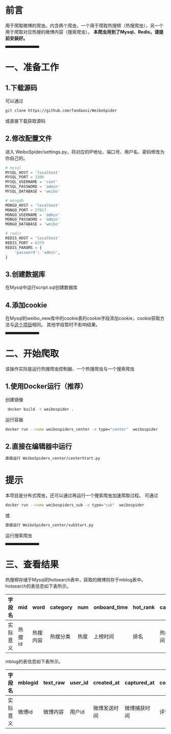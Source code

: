 # 前言

用于爬取微博的爬虫。内含两个爬虫，一个用于爬取热搜榜（热搜爬虫），另一个用于爬取对应热搜的微博内容（搜索爬虫）。
**本爬虫用到了Mysql、Redis，请提前安装好。**

<hr style=" border:solid; width:100px; height:1px;" color=#000000 size=1">

# 一、准备工作

## 1.下载源码

可以通过

```bash
git clone https://github.com/fandaosi/WeiboSpider
```

或直接下载获取源码

## 2.修改配置文件

进入 WeiboSpider/settings.py，将对应的IP地址、端口号、用户名、密码修改为你自己的。

```python
# mysql
MYSQL_HOST = 'localhost'
MYSQL_PORT = 3306
MYSQL_USERNAME = 'root'
MYSQL_PASSWORD = 'admin'
MYSQL_DATABASE = 'weibo'

# mongdb
MONGO_HOST = 'localhost'
MONGO_PORT = 27017
MONGO_USERNAME = 'admin'
MONGO_PASSWORD = 'admin'
MONGO_DATABASE = 'weibo'

# redis
REDIS_HOST = 'localhost'
REDIS_PORT = 6379
REDIS_PARAMS = {
    'password': 'admin',
}
```

## 3.创建数据库

在Mysql中运行script.sql创建数据库

## 4.添加cookie

在Mysql的weibo_new库中的cookie表的cookie字段添加cookie，cookie获取方法与[这个项目](https://github.com/dataabc/weiboSpider/blob/master/docs/cookie.md)相同。
其他字段暂时不影响结果。
<hr style=" border:solid; width:100px; height:1px;" color=#000000 size=1">

# 二、开始爬取

该操作实际是运行热搜爬虫控制器、一个热搜爬虫与一个搜索爬虫

## 1.使用Docker运行（推荐）

创建镜像

```bash
 docker build -t weibospider .
```

 运行容器

```bash
docker run --name weibospiders_center -e type="center"  weibospider
```


## 2.直接在编辑器中运行

```bash
直接运行 WeiboSpiders_center/centerStart.py
```


# 提示

本项目是分布式爬虫，还可以通过再运行一个搜索爬虫加速爬取过程。
可通过

```bash
docker run --name weibospiders_sub -e type="sub"  weibospider
```

或

```bash
直接运行 WeiboSpiders_center/subStart.py
```

运行搜索爬虫
<hr style=" border:solid; width:100px; height:1px;" color=#000000 size=1">

# 三、查看结果

热搜榜存储于Mysql的hotsearch表中，获取的微博则存于mblog表中。
hotsearch的表信息如下表所示。

| 字段名   |   mid   |   word   |   category   |   num   |   onboard_time   |   hot_rank   |   captured_at   |
| -------- | ---- | ---- | ---- | ---- | ---- | ---- | ---- |
| 实际意义 |   热搜id   |   热搜内容   |   热搜分类   |   热度   |   上榜时间   |   排名   |   热搜捕获时间   |

mblog的表信息如下表所示。

| 字段名   |   mblogid   |   text_raw   |   user_id   |   created_at   |   captured_at   |   comments_count   |   reposts_count   |   screen_name   |   attitudes_count   |keyword|
| -------- | ---- | ---- | ---- | ---- | ---- | ---- | ---- | ---- | ---- |---- |
| 实际意义 |   微博id   |   微博内容   |   用户id   |   微博发送时间   |   微博捕获时间   |   评论数   |   转发数   |   用户名   |   点赞数   |  捕获时关联的热搜  |
